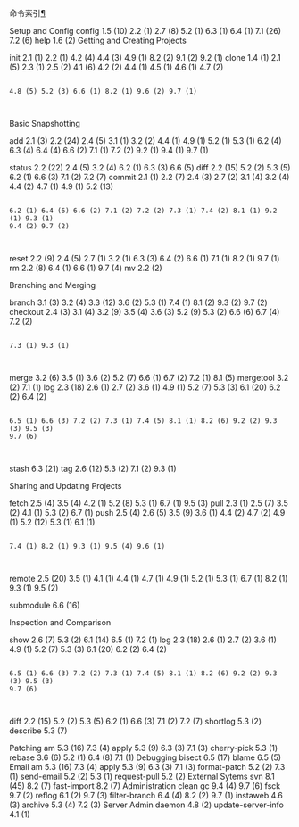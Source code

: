 <span id="id1" ></span>
命令索引[¶](#id1)


Setup and Config
config  1.5 (10)        2.2 (1) 2.7 (8) 5.2 (1) 6.3 (1) 6.4 (1) 7.1 (26)        7.2 (6)
help    1.6 (2)
Getting and Creating Projects

init    2.1 (1) 2.2 (1) 4.2 (4) 4.4 (3) 4.9 (1) 8.2 (2) 9.1 (2) 9.2 (1)
clone   1.4 (1) 2.1 (5) 2.3 (1) 2.5 (2) 4.1 (6) 4.2 (2) 4.4 (1) 4.5 (1) 4.6 (1) 4.7 (2)



```

4.8 (5) 5.2 (3) 6.6 (1) 8.2 (1) 9.6 (2) 9.7 (1)



```


Basic Snapshotting


add     2.1 (3) 2.2 (24)        2.4 (5) 3.1 (1) 3.2 (2) 4.4 (1) 4.9 (1) 5.2 (1) 5.3 (1) 6.2 (4)
6.3 (4) 6.4 (4) 6.6 (2) 7.1 (1) 7.2 (2) 9.2 (1) 9.4 (1) 9.7 (1)

status  2.2 (22)        2.4 (5) 3.2 (4) 6.2 (1) 6.3 (3) 6.6 (5)
diff    2.2 (15)        5.2 (2) 5.3 (5) 6.2 (1) 6.6 (3) 7.1 (2) 7.2 (7)
commit  2.1 (1) 2.2 (7) 2.4 (3) 2.7 (2) 3.1 (4) 3.2 (4) 4.4 (2) 4.7 (1) 4.9 (1) 5.2 (13)



```

6.2 (1) 6.4 (6) 6.6 (2) 7.1 (2) 7.2 (2) 7.3 (1) 7.4 (2) 8.1 (1) 9.2 (1) 9.3 (1)
9.4 (2) 9.7 (2)



```

reset   2.2 (9) 2.4 (5) 2.7 (1) 3.2 (1) 6.3 (3) 6.4 (2) 6.6 (1) 7.1 (1) 8.2 (1) 9.7 (1)
rm      2.2 (8) 6.4 (1) 6.6 (1) 9.7 (4)
mv      2.2 (2)



Branching and Merging

branch  3.1 (3) 3.2 (4) 3.3 (12)        3.6 (2) 5.3 (1) 7.4 (1) 8.1 (2) 9.3 (2) 9.7 (2)
checkout        2.4 (3) 3.1 (4) 3.2 (9) 3.5 (4) 3.6 (3) 5.2 (9) 5.3 (2) 6.6 (6) 6.7 (4) 7.2 (2)



```

7.3 (1) 9.3 (1)



```

merge   3.2 (6) 3.5 (1) 3.6 (2) 5.2 (7) 6.6 (1) 6.7 (2) 7.2 (1) 8.1 (5)
mergetool       3.2 (2) 7.1 (1)
log     2.3 (18)        2.6 (1) 2.7 (2) 3.6 (1) 4.9 (1) 5.2 (7) 5.3 (3) 6.1 (20)        6.2 (2) 6.4 (2)



```

6.5 (1) 6.6 (3) 7.2 (2) 7.3 (1) 7.4 (5) 8.1 (1) 8.2 (6) 9.2 (2) 9.3 (3) 9.5 (3)
9.7 (6)



```

stash   6.3 (21)
tag     2.6 (12)        5.3 (2) 7.1 (2) 9.3 (1)



Sharing and Updating Projects

fetch   2.5 (4) 3.5 (4) 4.2 (1) 5.2 (8) 5.3 (1) 6.7 (1) 9.5 (3)
pull    2.3 (1) 2.5 (7) 3.5 (2) 4.1 (1) 5.3 (2) 6.7 (1)
push    2.5 (4) 2.6 (5) 3.5 (9) 3.6 (1) 4.4 (2) 4.7 (2) 4.9 (1) 5.2 (12)        5.3 (1) 6.1 (1)



```

7.4 (1) 8.2 (1) 9.3 (1) 9.5 (4) 9.6 (1)



```


remote  2.5 (20)        3.5 (1) 4.1 (1) 4.4 (1) 4.7 (1) 4.9 (1) 5.2 (1) 5.3 (1) 6.7 (1) 8.2 (1)
9.3 (1) 9.5 (2)

submodule       6.6 (16)



Inspection and Comparison

show    2.6 (7) 5.3 (2) 6.1 (14)        6.5 (1) 7.2 (1)
log     2.3 (18)        2.6 (1) 2.7 (2) 3.6 (1) 4.9 (1) 5.2 (7) 5.3 (3) 6.1 (20)        6.2 (2) 6.4 (2)



```

6.5 (1) 6.6 (3) 7.2 (2) 7.3 (1) 7.4 (5) 8.1 (1) 8.2 (6) 9.2 (2) 9.3 (3) 9.5 (3)
9.7 (6)



```

diff    2.2 (15)        5.2 (2) 5.3 (5) 6.2 (1) 6.6 (3) 7.1 (2) 7.2 (7)
shortlog        5.3 (2)
describe        5.3 (7)



Patching
am      5.3 (16)        7.3 (4)
apply   5.3 (9) 6.3 (3) 7.1 (3)
cherry-pick     5.3 (1)
rebase  3.6 (6) 5.2 (1) 6.4 (8) 7.1 (1)
Debugging
bisect  6.5 (17)
blame   6.5 (5)
Email
am      5.3 (16)        7.3 (4)
apply   5.3 (9) 6.3 (3) 7.1 (3)
format-patch    5.2 (2) 7.3 (1)
send-email      5.2 (2) 5.3 (1)
request-pull    5.2 (2)
External Sytems
svn     8.1 (45)        8.2 (7)
fast-import     8.2 (7)
Administration
clean
gc      9.4 (4) 9.7 (6)
fsck    9.7 (2)
reflog  6.1 (2) 9.7 (3)
filter-branch   6.4 (4) 8.2 (2) 9.7 (1)
instaweb        4.6 (3)
archive 5.3 (4) 7.2 (3)
Server Admin
daemon  4.8 (2)
update-server-info      4.1 (1)



